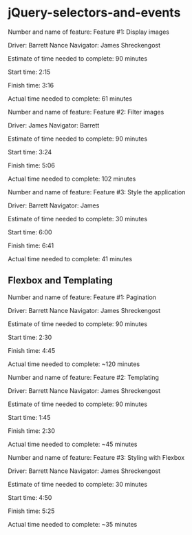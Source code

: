 # jQuery-selectors-and-events

Number and name of feature: Feature #1: Display images

Driver: Barrett Nance
Navigator: James Shreckengost

Estimate of time needed to complete: 90 minutes

Start time: 2:15

Finish time: 3:16

Actual time needed to complete: 61 minutes

Number and name of feature: Feature #2: Filter images

Driver: James
Navigator: Barrett

Estimate of time needed to complete: 90 minutes

Start time: 3:24

Finish time: 5:06

Actual time needed to complete: 102 minutes

Number and name of feature: Feature #3: Style the application

Driver: Barrett
Navigator: James

Estimate of time needed to complete: 30 minutes

Start time: 6:00

Finish time: 6:41

Actual time needed to complete: 41 minutes

## Flexbox and Templating

Number and name of feature: Feature #1: Pagination

Driver: Barrett Nance
Navigator: James Shreckengost

Estimate of time needed to complete: 90 minutes

Start time: 2:30

Finish time: 4:45

Actual time needed to complete: ~120 minutes

Number and name of feature: Feature #2: Templating

Driver: Barrett Nance
Navigator: James Shreckengost

Estimate of time needed to complete: 90 minutes

Start time: 1:45

Finish time: 2:30

Actual time needed to complete: ~45 minutes

Number and name of feature: Feature #3: Styling with Flexbox

Driver: Barrett Nance
Navigator: James Shreckengost

Estimate of time needed to complete: 30 minutes

Start time: 4:50

Finish time: 5:25

Actual time needed to complete: ~35 minutes
